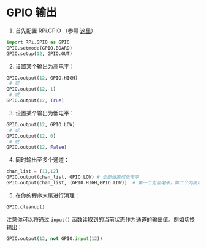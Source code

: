# GPIO 输出

1. 首先配置 RPi.GPIO （参照 [这里](基础使用.md)）

```python
import RPi.GPIO as GPIO
GPIO.setmode(GPIO.BOARD)
GPIO.setup(12, GPIO.OUT)
```

2. 设置某个输出为高电平：

```python
GPIO.output(12, GPIO.HIGH)
 # 或
GPIO.output(12, 1)
 # 或
GPIO.output(12, True)
```

3. 设置某个输出为低电平：

```python
GPIO.output(12, GPIO.LOW)
 # 或
GPIO.output(12, 0)
 # 或
GPIO.output(12, False)
```

4. 同时输出至多个通道：

```python
chan_list = (11,12)
GPIO.output(chan_list, GPIO.LOW) # 全部设置成低电平
GPIO.output(chan_list, (GPIO.HIGH,GPIO.LOW))  # 第一个为低电平，第二个为高电平
```

5. 在你的程序末尾进行清理：

```python
GPIO.cleanup()
```

注意你可以将通过 `input()` 函数读取到的当前状态作为通道的输出值。例如切换输出：

```python
GPIO.output(12, not GPIO.input(12))
```